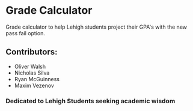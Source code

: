 
# Grade Calculator
Grade calculator to help Lehigh students project their GPA's with the new pass fail option. 

## Contributors:
- Oliver Walsh
- Nicholas Silva
- Ryan McGuinness
- Maxim Vezenov

### Dedicated to Lehigh Students seeking academic wisdom





